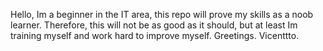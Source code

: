 Hello, Im a beginner in the IT area, this repo will prove my skills as a noob learner. Therefore, this will not be as good as it should, but at least Im training myself and work hard to improve myself.
Greetings. Vicenttto.